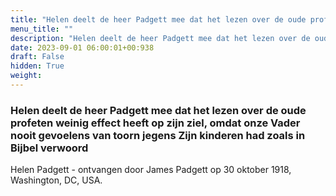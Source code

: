 ```yaml
---
title: "Helen deelt de heer Padgett mee dat het lezen over de oude profeten weinig effect heeft op zijn ziel, omdat onze Vader nooit gevoelens van toorn jegens Zijn kinderen had zoals in Bijbel verwoord"
menu_title: ""
description: "Helen deelt de heer Padgett mee dat het lezen over de oude profeten weinig effect heeft op zijn ziel, omdat onze Vader nooit gevoelens van toorn jegens Zijn kinderen had zoals in Bijbel verwoord"
date: 2023-09-01 06:00:01+00:938
draft: False
hidden: True
weight:
---
```

### Helen deelt de heer Padgett mee dat het lezen over de oude profeten weinig effect heeft op zijn ziel, omdat onze Vader nooit gevoelens van toorn jegens Zijn kinderen had zoals in Bijbel verwoord

Helen Padgett - ontvangen door James Padgett op 30 oktober 1918, Washington, DC, USA.
